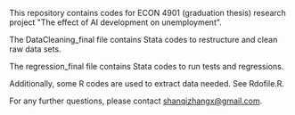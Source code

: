 This repository contains codes for ECON 4901 (graduation thesis) research project "The effect of AI development on unemployment".

The DataCleaning_final file contains Stata codes to restructure and clean raw data sets.

The regression_final file contains Stata codes to run tests and regressions.

Additionally, some R codes are used to extract data needed. See Rdofile.R.

For any further questions, please contact shanqizhangx@gmail.com.
